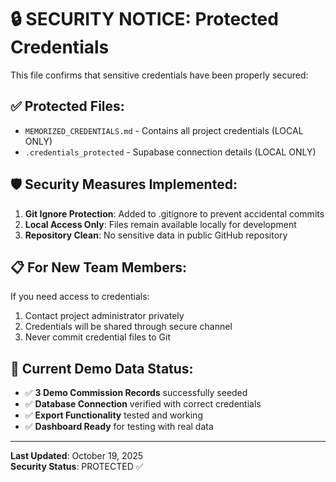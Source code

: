 # 🔒 SECURITY NOTICE: Protected Credentials

This file confirms that sensitive credentials have been properly secured:

## ✅ Protected Files:
- `MEMORIZED_CREDENTIALS.md` - Contains all project credentials (LOCAL ONLY)
- `.credentials_protected` - Supabase connection details (LOCAL ONLY)

## 🛡️ Security Measures Implemented:
1. **Git Ignore Protection**: Added to .gitignore to prevent accidental commits
2. **Local Access Only**: Files remain available locally for development
3. **Repository Clean**: No sensitive data in public GitHub repository

## 📋 For New Team Members:
If you need access to credentials:
1. Contact project administrator privately
2. Credentials will be shared through secure channel
3. Never commit credential files to Git

## 🎯 Current Demo Data Status:
- ✅ **3 Demo Commission Records** successfully seeded
- ✅ **Database Connection** verified with correct credentials
- ✅ **Export Functionality** tested and working
- ✅ **Dashboard Ready** for testing with real data

---
**Last Updated**: October 19, 2025  
**Security Status**: PROTECTED ✅